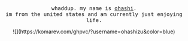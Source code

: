 <p align="center">
  <samp>whaddup. my name is <a href="https://github.com/jackhli">ohashi</a>.<br> im from the united states and am currently just enjoying life.</samp>
</p>
<center>![](https://komarev.com/ghpvc/?username=ohashizu&color=blue)</center>
